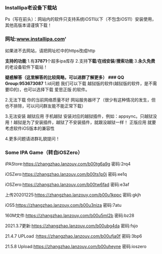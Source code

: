 ### **Installipa老设备下载站**
Ps（写在前头）：网站内的软件只支持系统iOS11以下（不包含iOS11）安装使用，其他高版本请谨慎下载！
### **网址:www.installipa.com**'
如果进不去网站，请把网址栏中的https改成http

**支持的功能**
1.有**37871**个超多ipa库存
2.支持**下载**/**在线安装**/**搜索功能**
3.**永久免费**的老设备软件下载站！


**疑惑解答（这里解答的比较简略，可以进群了解更多）**
**### QQ Group:953673087**
1.id问题
我们可以下载 越狱版的软件(越狱版的软件，是不需要ID的)，也可以选择下载 爱思正版 的软件。

2.无法下载
你的当前网络质量不好
网站服务器坏了（很少有这种情况的发生，但也不排除，可以问问群友能不能正常下载）

3.无法安装
越狱应用
手机越狱
安装对应的越狱插件，例如：appsync。只越狱没用！越狱是为了安装插件，越狱了不安装插件，就跟没越狱一样！
正版应用
就要考虑软件iOS版本的兼容性

4.更多问题请进群礼貌提问！


### **Some IPA Game（转自iOSZero）**
iPAStore:https://zhangzhao.lanzouy.com/b00tg6a9g
密码:2rq4

iOSZero:https://zhangzhao.lanzouy.com/b00ts1p0j
密码:ee1q

iOSZero:https://zhangzhao.lanzouy.com/b00tw6fad
密码:e3af

上传20201225:https://zhangzhao.lanzouy.com/b00u1kppc
密码:gkjh

iOS5:https://zhangzhao.lanzouy.com/b00u3niza
密码:7atu

160M文件:https://zhangzhao.lanzouy.com/b00u5ml2b
密码:bz28

2021.3.7更新:https://zhangzhao.lanzouy.com/b00ubg4da
密码:fsjo

21.4.7 UPLoad :https://zhangzhao.lanzouy.com/b00ufja0f
密码:3bp6

21.5.8 Upload:https://zhangzhao.lanzouy.com/b00uheyne
密码:ioszero
